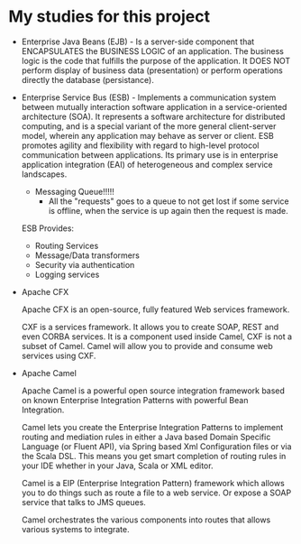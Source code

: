 # My studies for this project

- Enterprise Java Beans (EJB) - Is a server-side component that ENCAPSULATES the BUSINESS LOGIC of an application. The business logic is the code that fulfills the purpose of the application. It DOES NOT perform display of business data (presentation) or perform operations directly the database (persistance).
- Enterprise Service Bus (ESB) - Implements a communication system between mutually interaction software application in a service-oriented architecture (SOA). It represents a software architecture for distributed computing, and is a special variant of the more general client-server model, wherein any application may behave as server or client. ESB promotes agility and flexibility with regard to high-level protocol communication between applications. Its primary use is in enterprise application integration (EAI) of heterogeneous and complex service landscapes.
    - Messaging Queue!!!!!
        - All the "requests" goes to a queue to not get lost if some service is offline, when the service is up again then the request is made.

    ESB Provides:

    - Routing Services
    - Message/Data transformers
    - Security via authentication
    - Logging services

- Apache CFX

    Apache CFX is an open-source, fully featured Web services framework. 

    CXF is a services framework. It allows you to create SOAP, REST and even CORBA services. It is a component used inside Camel, CXF is not a subset of Camel. Camel will allow you to provide and consume web services using CXF.

- Apache Camel

    Apache Camel is a powerful open source integration framework based on
    known Enterprise Integration Patterns with powerful Bean Integration.

    Camel lets you create the Enterprise Integration Patterns to implement routing
    and mediation rules in either a Java based Domain Specific Language
    (or Fluent API), via Spring based Xml Configuration files or via the Scala DSL.
    This means you get smart completion of routing rules in your IDE whether in
    your Java, Scala or XML editor.

    Camel is a EIP (Enterprise Integration Pattern) framework which allows you to do things such as route a file to a web service. Or expose a SOAP service that talks to JMS queues. 

    Camel orchestrates the various components into routes that allows various systems to integrate.